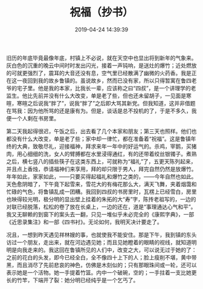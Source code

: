 ﻿---
title: 祝福（抄书）
date: 2019-04-24 14:39:39
tags: 
- 鲁迅
categories:
-  抄书
---

旧历的年底毕竟最像年底，村镇上不必说，就在天空中也显出将到新年的气象来。灰白色的沉重的晚云中间时时发出闪光，接着一声钝响，是送灶的爆竹；近处燃放的可就更强烈了，震耳的大音还没有息，空气里已经散满了幽微的火药香。我是正在这一夜回到我的故乡鲁镇的。虽说故乡，然而已没有家，所以只得暂寓在鲁四老爷的宅子里。他是我的本家，比我长一辈，应该称之曰“四叔”，是一个讲理学的老监生。他比先前并没有什么大改变，单是老了些，但也还未留胡子，一见面是寒暄，寒暄之后说我“胖了”，说我“胖了”之后即大骂其新党。但我知道，这并非借题在骂我：因为他所骂的还是康有为。但是，谈话是总不投机的了，于是不多久，我便一个人剩在书房里。

第二天我起得很迟，午饭之后，出去看了几个本家和朋友；第三天也照样。他们也都没有什么大改变，单是老了些；家中却一律忙，都在准备着“祝福”。这是鲁镇年终的大典，致敬尽礼，迎接福神，拜求来年一年中的好运气的。杀鸡，宰鹅，买猪肉，用心细细的洗，女人的臂膊都在水里浸得通红，有的还带着绞丝银镯子。煮熟之后，横七竖八的插些筷子在这类东西上，可就称为“福礼”了，五更天陈列起来，并且点上香烛，恭请福神们来享用，拜的却只限于男人，拜完自然仍然是放爆竹。年年如此，家家如此，——只要买得起福礼和爆竹之类的，——今年自然也如此。天色愈阴暗了，下午竟下起雪来，雪花大的有梅花那么大，满天飞舞，夹着烟霭和忙碌的气色，将鲁镇乱成一团糟。我回到四叔的书房里时，瓦楞上已经雪白，房里也映得较光明，极分明的显出壁上挂着的朱拓的大“寿”字，陈抟老祖写的，一边的对联已经脱落，松松的卷了放在长桌上，一边的还在，道是“事理通达心气和平”。我又无聊赖的到窗下的案头去一翻，只见一堆似乎未必完全的《康熙字典》，一部《近思录集注》和一部《四书衬》。无论如何，我明天决计要走了。

况且，一想到昨天遇见祥林嫂的事，也就使我不能安住。那是下午，我到镇的东头访过一个朋友，走出来，就在河边遇见她；而且见她瞪着的眼睛的视线，就知道明明是向我走来的。我这回在鲁镇所见的人们中，改变之大，可以说无过于她的了：之前的花白的头发，即今已经全白，全不像四十上下的人；脸上瘦削不堪，黄中带黑，而且消尽了先前悲哀的神色，仿佛是木刻似的；只有那眼珠间或一轮，还可以表示她是一个活物。她一手提着竹篮。内中一个破碗，空的；一手拄着一支比她更长的竹竿，下端开了裂：她分明已经纯乎是一个乞丐了。